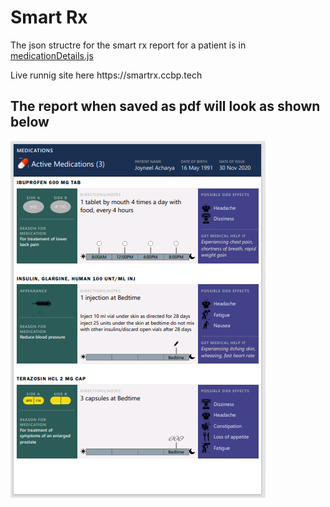 <h1>Smart Rx </h1>

<p>The json structre for the smart rx report for a patient is in <a href="./src/medicationDetails.js">medicationDetails.js</a></p>
<p>Live runnig site here https://smartrx.ccbp.tech</p>

<h2>The report when saved as pdf will look as shown below</h2>
<img src="./public/img/Smart Rx.PNG" />
